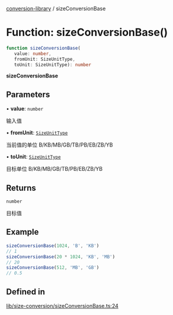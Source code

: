 [conversion-library](../globals.md) / sizeConversionBase

# Function: sizeConversionBase()

```ts
function sizeConversionBase(
   value: number, 
   fromUnit: SizeUnitType, 
   toUnit: SizeUnitType): number
```

**sizeConversionBase**

<Badge type="tip" text="version: v0.0.12+" />

## Parameters

• **value**: `number`

输入值

• **fromUnit**: [`SizeUnitType`](../type-aliases/SizeUnitType.md)

当前值的单位 B/KB/MB/GB/TB/PB/EB/ZB/YB

• **toUnit**: [`SizeUnitType`](../type-aliases/SizeUnitType.md)

目标单位 B/KB/MB/GB/TB/PB/EB/ZB/YB

## Returns

`number`

目标值

## Example

```ts
sizeConversionBase(1024, 'B', 'KB')
// 1
sizeConversionBase(20 * 1024, 'KB', 'MB')
// 20
sizeConversionBase(512, 'MB', 'GB')
// 0.5
```

## Defined in

[lib/size-conversion/sizeConversionBase.ts:24](https://github.com/fxss5201/conversion-library/blob/main/lib/size-conversion/sizeConversionBase.ts#L24)
